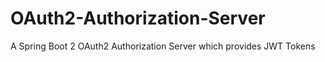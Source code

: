 # OAuth2-Authorization-Server
A Spring Boot 2 OAuth2 Authorization Server which provides JWT Tokens
